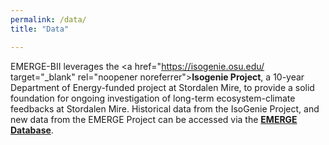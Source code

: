 ```yaml
---
permalink: /data/
title: "Data"

---
```


EMERGE-BII leverages the <a href="https://isogenie.osu.edu/ target="_blank" rel="noopener noreferrer">**Isogenie Project**</a>, a 10-year Department of Energy-funded project at Stordalen Mire, to provide a solid foundation for ongoing investigation of long-term ecosystem-climate feedbacks at Stordalen Mire. Historical data from the IsoGenie Project, and new data from the EMERGE Project can be accessed via the <a href="https://emerge-db.asc.ohio-state.edu/" target="_blank" rel="noopener noreferrer">**EMERGE Database**</a>.
